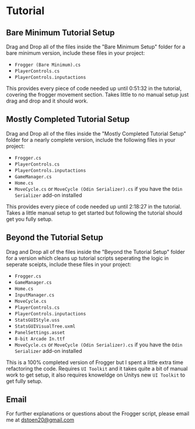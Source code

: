 # Tutorial

## Bare Minimum Tutorial Setup

Drag and Drop all of the files inside the "Bare Minimum Setup" folder for a bare minimum version, include these files in your project:

- `Frogger (Bare Minimum).cs`
- `PlayerControls.cs`
- `PlayerControls.inputactions`

This provides every piece of code needed up until 0:51:32 in the tutorial, covering the frogger movement section. Takes little to no manual setup just drag and drop and it should work.

## Mostly Completed Tutorial Setup

Drag and Drop all of the files inside the "Mostly Completed Tutorial Setup" folder for a nearly complete version, include the following files in your project:

- `Frogger.cs`
- `PlayerControls.cs`
- `PlayerControls.inputactions`
- `GameManager.cs`
- `Home.cs`
- `MoveCycle.cs` or `MoveCycle (Odin Serializer).cs` if you have the `Odin Serializer` add-on installed

This provides every piece of code needed up until 2:18:27 in the tutorial. Takes a little manual setup to get started but following the tutorial should get you fully setup.

## Beyond the Tutorial Setup

Drag and Drop all of the files inside the "Beyond the Tutorial Setup" folder for a version which cleans up tutorial scripts seperating the logic in seperate sceipts, include these files in your project:

- `Frogger.cs`
- `GameManager.cs`
- `Home.cs`
- `InputManager.cs`
- `MoveCycle.cs`
- `PlayerControls.cs`
- `PlayerControls.inputactions`
- `StatsGUIStyle.uss`
- `StatsGUIVisualTree.uxml`
- `PanelSettings.asset`
- `8-bit Arcade In.ttf`
- `MoveCycle.cs` or `MoveCycle (Odin Serializer).cs` if you have the `Odin Serializer` add-on installed

This is a 100% completed version of Frogger but I spent a little extra time refactoring the code. Requires `UI Toolkit` and it takes quite a bit of manual work to get setup, it also requires knoweldge on Unitys new `UI Toolkit` to get fully setup.



## Email

For further explanations or questions about the Frogger script, please email me at [dstoen20@gmail.com](mailto:dstoen20@gmail.com)
